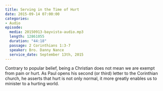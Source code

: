 ```yaml
---
title: Serving in the Time of Hurt
date: 2015-09-14 07:00:00
categories:
- Audio
episode:
  media: 20150913-bayvista-audio.mp3
  length: 12861055
  duration: "44:18"
  passage: 2 Corinthians 1:3-7
  speaker: Bro. Danny Nance
  service_date: September 13th, 2015
---
```

Contrary to popular belief, being a Christian does not mean we are exempt from pain or hurt. As Paul opens his second (or third) letter to the Corinthian church, he asserts that hurt is not only normal, it more greatly enables us to minister to a hurting world.